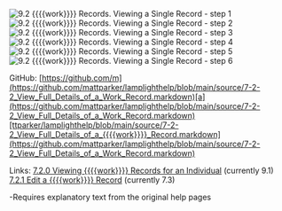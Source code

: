 ![9.2 {{{{work}}}} Records. Viewing a Single Record - step 1](9.2_Work_Records._Viewing_a_Single_Record_im_1.png)
![9.2 {{{{work}}}} Records. Viewing a Single Record - step 2](9.2_Work_Records._Viewing_a_Single_Record_im_2.png)
![9.2 {{{{work}}}} Records. Viewing a Single Record - step 3](9.2_Work_Records._Viewing_a_Single_Record_im_3.png)
![9.2 {{{{work}}}} Records. Viewing a Single Record - step 4](9.2_Work_Records._Viewing_a_Single_Record_im_4.png)
![9.2 {{{{work}}}} Records. Viewing a Single Record - step 5](9.2_Work_Records._Viewing_a_Single_Record_im_5.png)
![9.2 {{{{work}}}} Records. Viewing a Single Record - step 6](9.2_Work_Records._Viewing_a_Single_Record_im_6.png)

GitHub: [https://github.com/m](https://github.com/mattparker/lamplighthelp/blob/main/source/7-2-2_View_Full_Details_of_a_Work_Record.markdown)[a](https://github.com/mattparker/lamplighthelp/blob/main/source/7-2-2_View_Full_Details_of_a_Work_Record.markdown)[ttparker/lamplighthelp/blob/main/source/7-2-2_View_Full_Details_of_a_{{{{work}}}}_Record.markdown](https://github.com/mattparker/lamplighthelp/blob/main/source/7-2-2_View_Full_Details_of_a_Work_Record.markdown)

Links:
[7.2.0 Viewing {{{{work}}}} Records for an Individual](https://lamplight.online/en/help/index/p/7.2.0) (currently 9.1)
[7.2.1 Edit a {{{{work}}}} Record](https://lamplight.online/en/help/index/p/7.2.1) (currently 7.3)

-Requires explanatory text from the original help pages